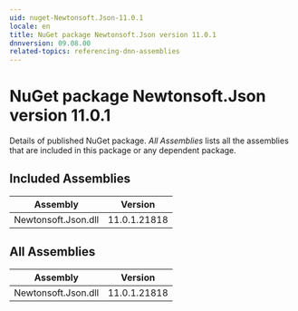 ```yaml
---
uid: nuget-Newtonsoft.Json-11.0.1
locale: en
title: NuGet package Newtonsoft.Json version 11.0.1
dnnversion: 09.08.00
related-topics: referencing-dnn-assemblies
---
```


# NuGet package Newtonsoft.Json version 11.0.1
Details of published NuGet package.
*All Assemblies* lists all the assemblies that are included in this package or any dependent package.

## Included Assemblies

|Assembly|Version|
|---|---|
|Newtonsoft.Json.dll|11.0.1.21818|

## All Assemblies

|Assembly|Version|
|---|---|
|Newtonsoft.Json.dll|11.0.1.21818|

